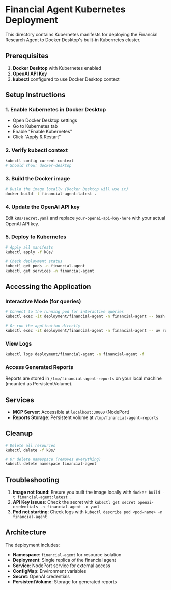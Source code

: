 # Financial Agent Kubernetes Deployment

This directory contains Kubernetes manifests for deploying the Financial Research Agent to Docker Desktop's built-in Kubernetes cluster.

## Prerequisites

1. **Docker Desktop** with Kubernetes enabled
2. **OpenAI API Key**
3. **kubectl** configured to use Docker Desktop context

## Setup Instructions

### 1. Enable Kubernetes in Docker Desktop
- Open Docker Desktop settings
- Go to Kubernetes tab
- Enable "Enable Kubernetes"
- Click "Apply & Restart"

### 2. Verify kubectl context
```bash
kubectl config current-context
# Should show: docker-desktop
```

### 3. Build the Docker image
```bash
# Build the image locally (Docker Desktop will use it)
docker build -t financial-agent:latest .
```

### 4. Update the OpenAI API key
Edit `k8s/secret.yaml` and replace `your-openai-api-key-here` with your actual OpenAI API key.

### 5. Deploy to Kubernetes
```bash
# Apply all manifests
kubectl apply -f k8s/

# Check deployment status
kubectl get pods -n financial-agent
kubectl get services -n financial-agent
```

## Accessing the Application

### Interactive Mode (for queries)
```bash
# Connect to the running pod for interactive queries
kubectl exec -it deployment/financial-agent -n financial-agent -- bash

# Or run the application directly
kubectl exec -it deployment/financial-agent -n financial-agent -- uv run python -m financial_research_agent.main
```

### View Logs
```bash
kubectl logs deployment/financial-agent -n financial-agent -f
```

### Access Generated Reports
Reports are stored in `/tmp/financial-agent-reports` on your local machine (mounted as PersistentVolume).

## Services

- **MCP Server**: Accessible at `localhost:30000` (NodePort)
- **Reports Storage**: Persistent volume at `/tmp/financial-agent-reports`

## Cleanup

```bash
# Delete all resources
kubectl delete -f k8s/

# Or delete namespace (removes everything)
kubectl delete namespace financial-agent
```

## Troubleshooting

1. **Image not found**: Ensure you built the image locally with `docker build -t financial-agent:latest .`
2. **API Key issues**: Check the secret with `kubectl get secret openai-credentials -n financial-agent -o yaml`
3. **Pod not starting**: Check logs with `kubectl describe pod <pod-name> -n financial-agent`

## Architecture

The deployment includes:
- **Namespace**: `financial-agent` for resource isolation
- **Deployment**: Single replica of the financial agent
- **Service**: NodePort service for external access
- **ConfigMap**: Environment variables
- **Secret**: OpenAI credentials
- **PersistentVolume**: Storage for generated reports